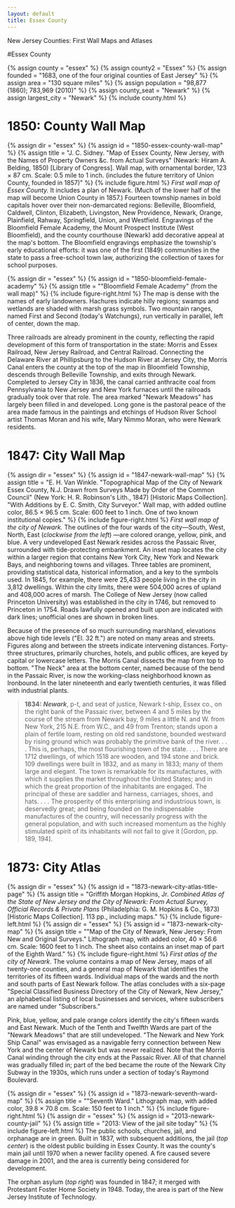 ```yaml
---
layout: default
title: Essex County
---
```


<p class="type">New Jersey Counties: First Wall Maps and Atlases</p>

#Essex County

{% assign county = "essex" %}
{% assign county2 = "Essex" %}
{% assign founded = "1683, one of the four original counties of East Jersey" %}
{% assign area = "130 square miles" %}
{% assign population = "98,877 (1860); 783,969 (2010)" %}
{% assign county_seat = "Newark" %}
{% assign largest_city = "Newark" %}
{% include county.html %}

<h1 class="fancy">1850: County Wall Map</h1>

{% assign dir = "essex" %}
{% assign id = "1850-essex-county-wall-map" %}
{% assign title = "J. C. Sidney. &quot;Map of Essex County, New Jersey, with the Names of Property Owners &c. from Actual Surveys&quot; (Newark: Hiram A. Belding, 1850) [Library of Congress]. Wall map, with ornamental border, 123 × 87 cm. Scale: 0.5 mile to 1 inch. (includes the future territory of Union County, founded in 1857)" %}
{% include figure.html %}
_First wall map of Essex County._ It includes a plan of Newark. (Much of the lower half of the map will become Union County in 1857.) Fourteen township names in bold capitals hover over their non-demarcated regions: Belleville, Bloomfield, Caldwell, Clinton, Elizabeth, Livingston, New Providence, Newark, Orange, Plainfield, Rahway, Springfield, Union, and Westfield. Engravings of the Bloomfield Female Academy, the Mount Prospect Institute (West Bloomfield), and the county courthouse (Newark) add decorative appeal at the map's bottom. The Bloomfield engravings emphasize the township's early educational efforts: it was one of the first (1849) communities in the state to pass a free-school town law, authorizing the collection of taxes for school purposes.

{% assign dir = "essex" %}
{% assign id = "1850-bloomfield-female-academy" %}
{% assign title = "&quot;Bloomfield Female Academy&quot; (from the wall map)" %}
{% include figure-right.html %}
The map is dense with the names of early landowners. Hachures indicate hilly regions; swamps and wetlands are shaded with marsh grass symbols. Two mountain ranges, named First and Second (today's Watchungs), run vertically in parallel, left of center, down the map.

Three railroads are already prominent in the county, reflecting the rapid development of this form of transportation in the state: Morris and Essex Railroad, New Jersey Railroad, and Central Railroad. Connecting the Delaware River at Phillipsburg to the Hudson River at Jersey City, the Morris Canal enters the county at the top of the map in Bloomfield Township, descends through Belleville Township, and exits through Newark. Completed to Jersey City in 1836, the canal carried anthracite coal from Pennsylvania to New Jersey and New York furnaces until the railroads gradually took over that role. The area marked "Newark Meadows" has largely been filled in and developed. Long gone is the pastoral peace of the area made famous in the paintings and etchings of Hudson River School artist Thomas Moran and his wife, Mary Nimmo Moran, who were Newark residents.

<h1 class="fancy">1847: City Wall Map</h1>

{% assign dir = "essex" %}
{% assign id = "1847-newark-wall-map" %}
{% assign title = "E. H. Van Winkle. &quot;Topographical Map of the City of Newark Essex County, N.J. Drawn from Surveys Made by Order of the Common Council&quot; (New York: H. R. Robinson's Lith., 1847) [Historic Maps Collection]. &quot;With Additions by E. C. Smith, City Surveyor.&quot; Wall map, with added outline color, 86.5 × 96.5 cm. Scale: 600 feet to 1 inch. One of two known institutional copies." %}
{% include figure-right.html %}
_First wall map of the city of Newark._ The outlines of the four wards of the city—South, West, North, East (_clockwise from the left_) —are colored orange, yellow, pink, and blue. A very undeveloped East Newark resides across the Passaic River, surrounded with tide-protecting embankment. An inset map locates the city within a larger region that contains New York City, New York and Newark Bays, and neighboring towns and villages. Three tables are prominent, providing statistical data, historical information, and a key to the symbols used. In 1845, for example, there were 25,433 people living in the city in 3,812 dwellings. Within the city limits, there were 504,000 acres of upland and 408,000 acres of marsh. The College of New Jersey (now called Princeton University) was established in the city in 1746, but removed to Princeton in 1754. Roads lawfully opened and built upon are indicated with dark lines; unofficial ones are shown in broken lines.

Because of the presence of so much surrounding marshland, elevations above high tide levels ("El. 32 ft.") are noted on many areas and streets. Figures along and between the streets indicate intervening distances. Forty-three structures, primarily churches, hotels, and public offices, are keyed by capital or lowercase letters. The Morris Canal dissects the map from top to bottom. "The Neck" area at the bottom center, named because of the bend in the Passaic River, is now the working-class neighborhood known as Ironbound. In the later nineteenth and early twentieth centuries, it was filled with industrial plants.

>**1834:** _**Newark**_, p-t, and seat of justice, Newark t-ship, Essex co., on the right bank of the Passaic river, between 4 and 5 miles by the course of the stream from Newark bay, 9 miles a little N. and W. from New York, 215 N.E. from W.C., and 49 from Trenton; stands upon a plain of fertile loam, resting on old red sandstone, bounded westward by rising ground which was probably the primitive bank of the river. . . . This is, perhaps, the most flourishing town of the state. . . . There are 1712 dwellings, of which 1518 are wooden, and 194 stone and brick. 109 dwellings were built in 1832, and as many in 1833; many of them large and elegant. The town is remarkable for its manufactures, with which it supplies the market throughout the United States; and in which the great proportion of the inhabitants are engaged. The principal of these are saddler and harness, carriages, shoes, and hats. . . . The prosperity of this enterprising and industrious town, is deservedly great; and being founded on the indispensable manufactures of the country, will necessarily progress with the general population, and with such increased momentum as the highly stimulated spirit of its inhabitants will not fail to give it [Gordon, pp. 189, 194].

<h1 class="fancy">1873: City Atlas</h1>

{% assign dir = "essex" %}
{% assign id = "1873-newark-city-atlas-title-page" %}
{% assign title = "Griffith Morgan Hopkins, Jr. _Combined Atlas of the State of New Jersey and the City of Newark: From Actual Survey, Official Records & Private Plans_ (Philadelphia: G. M. Hopkins & Co., 1873) [Historic Maps Collection]. 113 pp., including maps." %}
{% include figure-left.html %}
{% assign dir = "essex" %}
{% assign id = "1873-newark-city-map" %}
{% assign title = "&quot;Map of the City of Newark, New Jersey: From New and Original Surveys.&quot; Lithograph map, with added color, 40 × 56.6 cm. Scale: 1600 feet to 1 inch. The sheet also contains an inset map of part of the Eighth Ward." %}
{% include figure-right.html %}
_First atlas of the city of Newark_. The volume contains a map of New Jersey, maps of all twenty-one counties, and a general map of Newark that identifies the territories of its fifteen wards. Individual maps of the wards and the north and south parts of East Newark follow. The atlas concludes with a six-page "Special Classified Business Directory of the City of Newark, New Jersey," an alphabetical listing of local businesses and services, where subscribers are named under "Subscribers."

Pink, blue, yellow, and pale orange colors identify the city's fifteen wards and East Newark. Much of the Tenth and Twelfth Wards are part of the "Newark Meadows" that are still undeveloped. "The Newark and New York Ship Canal" was envisaged as a navigable ferry connection between New York and the center of Newark but was never realized. Note that the Morris Canal winding through the city ends at the Passaic River. All of that channel was gradually filled in; part of the bed became the route of the Newark City Subway in the 1930s, which runs under a section of today's Raymond Boulevard.

{% assign dir = "essex" %}
{% assign id = "1873-newark-seventh-ward-map" %}
{% assign title = "&quot;Seventh Ward.&quot; Lithograph map, with added color, 39.8 × 70.8 cm. Scale: 150 feet to 1 inch." %}
{% include figure-right.html %}
{% assign dir = "essex" %}
{% assign id = "2013-newark-county-jail" %}
{% assign title = "2013: View of the jail site today" %}
{% include figure-left.html %}
The public schools, churches, jail, and orphanage are in green. Built in 1837, with subsequent additions, the jail (_top center_) is the oldest public building in Essex County. It was the county's main jail until 1970 when a newer facility opened. A fire caused severe damage in 2001, and the area is currently being considered for development.

The orphan asylum (_top right_) was founded in 1847; it merged with Protestant Foster Home Society in 1948. Today, the area is part of the New Jersey Institute of Technology.